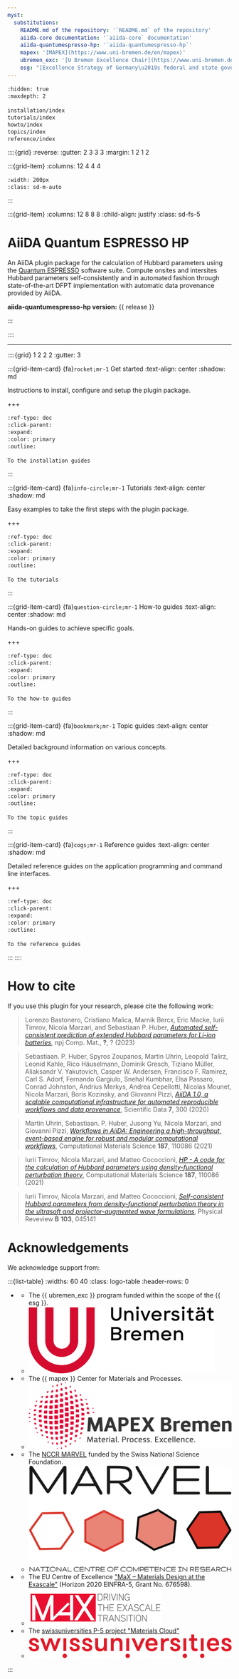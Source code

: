 ```yaml
---
myst:
  substitutions:
    README.md of the repository: '`README.md` of the repository'
    aiida-core documentation: '`aiida-core` documentation'
    aiida-quantumespresso-hp: '`aiida-quantumespresso-hp`'
    mapex: '[MAPEX](https://www.uni-bremen.de/en/mapex)'
    ubremen_exc: '[U Bremen Excellence Chair](https://www.uni-bremen.de/u-bremen-excellence-chairs)'
    esg: "[Excellence Strategy of Germany\u2019s federal and state governments](https://www.dfg.de/en/research_funding/excellence_strategy/index.html)"
---
```


```{toctree}
:hidden: true
:maxdepth: 2

installation/index
tutorials/index
howto/index
topics/index
reference/index
```

::::{grid}
:reverse:
:gutter: 2 3 3 3
:margin: 1 2 1 2

:::{grid-item}
:columns: 12 4 4 4

```{image} images/logo_aiida_quantumespresso.png
:width: 200px
:class: sd-m-auto
```
:::

:::{grid-item}
:columns: 12 8 8 8
:child-align: justify
:class: sd-fs-5

# AiiDA Quantum ESPRESSO HP

An AiiDA plugin package for the calculation of Hubbard parameters using the [Quantum ESPRESSO](http://www.quantumespresso.org) software suite. Compute onsites and intersites Hubbard parameters self-consistently and in automated fashion through state-of-the-art DFPT implementation with automatic data provenance provided by AiiDA.

**aiida-quantumespresso-hp version:** {{ release }}

:::

::::

______________________________________________________________________


::::{grid} 1 2 2 2
:gutter: 3

:::{grid-item-card} {fa}`rocket;mr-1` Get started
:text-align: center
:shadow: md

Instructions to install, configure and setup the plugin package.

+++

```{button-ref} installation/index
:ref-type: doc
:click-parent:
:expand:
:color: primary
:outline:

To the installation guides
```
:::

:::{grid-item-card} {fa}`info-circle;mr-1` Tutorials
:text-align: center
:shadow: md

Easy examples to take the first steps with the plugin package.

+++

```{button-ref} tutorials/index
:ref-type: doc
:click-parent:
:expand:
:color: primary
:outline:

To the tutorials
```
:::

:::{grid-item-card} {fa}`question-circle;mr-1` How-to guides
:text-align: center
:shadow: md

Hands-on guides to achieve specific goals.

+++

```{button-ref} howto/index
:ref-type: doc
:click-parent:
:expand:
:color: primary
:outline:

To the how-to guides
```
:::

:::{grid-item-card} {fa}`bookmark;mr-1` Topic guides
:text-align: center
:shadow: md

Detailed background information on various concepts.

+++

```{button-ref} topics/index
:ref-type: doc
:click-parent:
:expand:
:color: primary
:outline:

To the topic guides
```
:::

:::{grid-item-card} {fa}`cogs;mr-1` Reference guides
:text-align: center
:shadow: md

Detailed reference guides on the application programming and command line interfaces.

+++

```{button-ref} reference/api/aiida_quantumespresso_hp/index
:ref-type: doc
:click-parent:
:expand:
:color: primary
:outline:

To the reference guides
```
:::
::::

# How to cite

If you use this plugin for your research, please cite the following work:

> Lorenzo Bastonero, Cristiano Malica, Marnik Bercx, Eric Macke, Iurii Timrov, Nicola Marzari, and Sebastiaan P. Huber, [*Automated self-consistent prediction of extended Hubbard parameters for Li-ion batteries*](), npj Comp. Mat., **?**, ? (2023)

> Sebastiaan. P. Huber, Spyros Zoupanos, Martin Uhrin, Leopold Talirz, Leonid Kahle, Rico Häuselmann, Dominik Gresch, Tiziano Müller, Aliaksandr V. Yakutovich, Casper W. Andersen, Francisco F. Ramirez, Carl S. Adorf, Fernando Gargiulo, Snehal Kumbhar, Elsa Passaro, Conrad Johnston, Andrius Merkys, Andrea Cepellotti, Nicolas Mounet, Nicola Marzari, Boris Kozinsky, and Giovanni Pizzi, [*AiiDA 1.0, a scalable computational infrastructure for automated reproducible workflows and data provenance*](https://doi.org/10.1038/s41597-020-00638-4), Scientific Data **7**, 300 (2020)

> Martin Uhrin, Sebastiaan. P. Huber, Jusong Yu, Nicola Marzari, and Giovanni Pizzi, [*Workflows in AiiDA: Engineering a high-throughput, event-based engine for robust and modular computational workflows*](https://www.sciencedirect.com/science/article/pii/S0010465522001746), Computational Materials Science **187**, 110086 (2021)

> Iurii Timrov, Nicola Marzari, and Matteo Cococcioni, [*HP - A code for the calculation of Hubbard parameters using density-functional perturbation theory*](https://doi.org/10.1016/j.commatsci.2020.110086), Computational Materials Science **187**, 110086 (2021)

> Iurii Timrov, Nicola Marzari, and Matteo Cococcioni, [*Self-consistent Hubbard parameters from density-functional perturbation theory in the ultrasoft and projector-augmented wave formulations*](https://journals.aps.org/prb/abstract/10.1103/PhysRevB.103.045141), Physical Reveview **B** **103**, 045141

# Acknowledgements

We acknowledge support from:

:::{list-table}
:widths: 60 40
:class: logo-table
:header-rows: 0

* - The {{ ubremen_exc }} program funded within the scope of the {{ esg }}.
  - ![ubremen](images/UBREMEN.png)
* - The {{ mapex }} Center for Materials and Processes.
  - ![mapex](images/MAPEX.jpg)
* - The [NCCR MARVEL](http://nccr-marvel.ch/) funded by the Swiss National Science Foundation.
  - ![marvel](images/MARVEL.png)
* - The EU Centre of Excellence ["MaX – Materials Design at the Exascale"](http://www.max-centre.eu/) (Horizon 2020 EINFRA-5, Grant No. 676598).
  - ![max](images/MaX.png)
* - The [swissuniversities P-5 project "Materials Cloud"](https://www.materialscloud.org/swissuniversities)
  - ![swissuniversities](images/swissuniversities.png)

:::

[aiida]: http://aiida.net
[aiida quantum espresso tutorial]: https://aiida-tutorials.readthedocs.io/en/tutorial-qe-short/
[aiida-core documentation]: https://aiida.readthedocs.io/projects/aiida-core/en/latest/intro/get_started.html
[aiida-quantumespresso-hp]: https://github.com/aiidateam/aiida-quantumespresso-hp
[aiidalab demo cluster]: https://aiidalab-demo.materialscloud.org/
[quantum espresso]: http://www.quantumespresso.org
[quantum mobile]: https://quantum-mobile.readthedocs.io/en/latest/index.html
